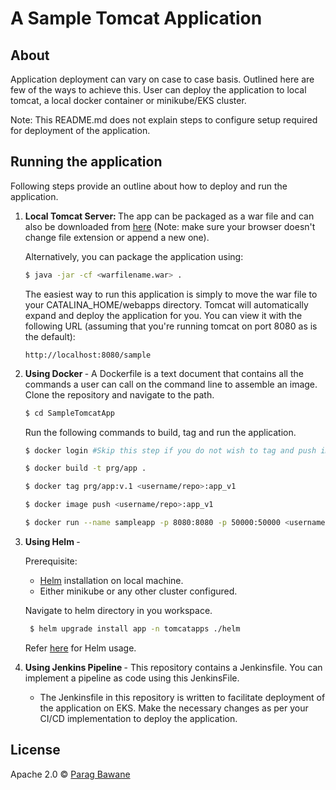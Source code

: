 # A Sample Tomcat Application

## About
Application deployment can vary on case to case basis. Outlined here are few of the ways to achieve this. User can deploy the application to local tomcat, a local docker container or minikube/EKS cluster. 

Note: This README.md does not explain steps to configure setup required for deployment of the application.

## Running the application
Following steps provide an outline about how to deploy and run the application.

1. <b>Local Tomcat Server: </b>
    The app can be packaged as a war file and can also be downloaded from [here](https://tomcat.apache.org/tomcat-7.0-doc/appdev/sample/sample.war)  (Note: make  sure your browser doesn't change file extension or append a new one).
	
	Alternatively, you can package the application using:
	
	```sh
	$ java -jar -cf <warfilename.war> .
	```
	
    The easiest way to run this application is simply to move the war file to your CATALINA_HOME/webapps directory. Tomcat will automatically expand and deploy the application for you. You can view it with the following URL (assuming that you're running tomcat on port 8080 as is the default):
    
    ```
    http://localhost:8080/sample
    ```

2. <b>Using Docker </b> - A Dockerfile is a text document that contains all the commands a user can call on the command line to assemble an image. 
Clone the repository and navigate to the path.

    ```sh
    $ cd SampleTomcatApp
    ```

    Run the following commands to build, tag and run the application.
    ```sh
    $ docker login #Skip this step if you do not wish to tag and push image to your repository
 
    $ docker build -t prg/app .

    $ docker tag prg/app:v.1 <username/repo>:app_v1

    $ docker image push <username/repo>:app_v1

    $ docker run --name sampleapp -p 8080:8080 -p 50000:50000 <username/repo>:app_v1
    ```

4. <b>Using Helm </b> -
    
   Prerequisite: 
   -    [Helm](https://helm.sh/docs/intro/install/) installation on local machine.
   -    Either minikube or any other cluster configured.

   Navigate to helm directory in you workspace.

   ```sh
    $ helm upgrade install app -n tomcatapps ./helm
   ```
   Refer [here](https://helm.sh/docs/intro/using_helm/) for Helm usage.

3. <b>Using Jenkins Pipeline </b> - This repository contains a Jenkinsfile. You can implement a pipeline as code using this JenkinsFile. 
	-	The Jenkinsfile in this repository is written to facilitate deployment of the application on EKS. Make the necessary changes as per your 
		CI/CD implementation to deploy the application.

## License

Apache 2.0 © [Parag Bawane]()